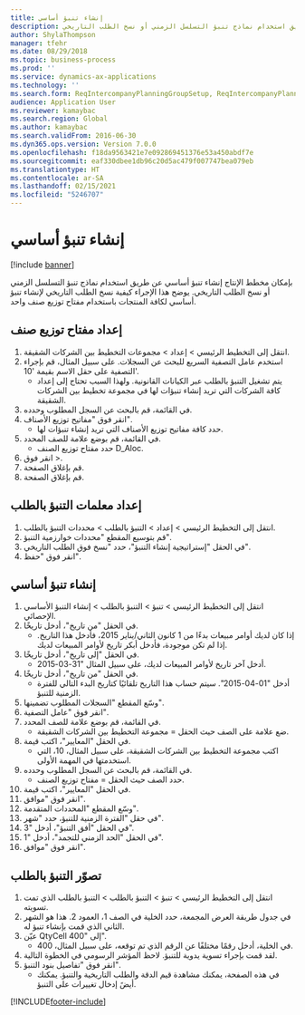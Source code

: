 ```yaml
---
title: إنشاء تنبؤ أساسي
description: بإمكان مخطط الإنتاج إنشاء تنبؤ أساسي عن طريق استخدام نماذج تنبؤ التسلسل الزمني أو نسخ الطلب التاريخي.
author: ShylaThompson
manager: tfehr
ms.date: 08/29/2018
ms.topic: business-process
ms.prod: ''
ms.service: dynamics-ax-applications
ms.technology: ''
ms.search.form: ReqIntercompanyPlanningGroupSetup, ReqIntercompanyPlanningGroupAllocKeys, ReqDemPlanForecastParameters, ReqDemPlanCreateForecastDialog, SysQueryForm, ReqDemPlanForecastViewer
audience: Application User
ms.reviewer: kamaybac
ms.search.region: Global
ms.author: kamaybac
ms.search.validFrom: 2016-06-30
ms.dyn365.ops.version: Version 7.0.0
ms.openlocfilehash: f18da9563421e7e092869451376e53a450abdf7e
ms.sourcegitcommit: eaf330dbee1db96c20d5ac479f007747bea079eb
ms.translationtype: HT
ms.contentlocale: ar-SA
ms.lasthandoff: 02/15/2021
ms.locfileid: "5246707"
---
```

# <a name="create-a-baseline-forecast"></a>إنشاء تنبؤ أساسي

[!include [banner](../../includes/banner.md)]

بإمكان مخطط الإنتاج إنشاء تنبؤ أساسي عن طريق استخدام نماذج تنبؤ التسلسل الزمني أو نسخ الطلب التاريخي. يوضح هذا الإجراء كيفية نسخ الطلب التاريخي لإنشاء تنبؤ أساسي لكافة المنتجات باستخدام مفتاح توزيع صنف واحد. 


## <a name="set-up-an-item-allocation-key"></a>إعداد مفتاح توزيع صنف
1. انتقل إلى التخطيط الرئيسي‬ > إعداد > مجموعات التخطيط بين الشركات الشقيقة.
2. استخدم عامل التصفية السريع للبحث عن السجلات. على سبيل المثال، قم بإجراء التصفية على حقل الاسم بقيمة '10'.
    * يتم تشغيل التنبؤ بالطلب عبر الكيانات القانونية. ولهذا السبب تحتاج إلى إعداد كافة الشركات التي تريد إنشاء تنبؤات لها في مجموعة تخطيط بين الشركات الشقيقة‬.  
3. في القائمة، قم بالبحث عن السجل المطلوب وحدده.
4. انقر فوق "مفاتيح توزيع الأصناف".
    * حدد كافة مفاتيح توزيع الأصناف التي تريد إنشاء تنبؤات لها.  
5. في القائمة، قم بوضع علامة للصف المحدد.
    * حدد مفتاح توزيع الصنف D_Aloc.  
6. انقر فوق >.
7. قم بإغلاق الصفحة.
8. قم بإغلاق الصفحة.

## <a name="set-up-the-demand-forecasting-parameters"></a>إعداد معلمات التنبؤ بالطلب
1. انتقل إلى ‏‫التخطيط الرئيسي > إعداد > التنبؤ بالطلب‬ > محددات التنبؤ بالطلب‬.
2. قم بتوسيع المقطع "محددات خوارزمية التنبؤ‬".
3. في الحقل "إستراتيجية إنشاء ‏‫التنبؤ‬"، حدد "نسخ فوق الطلب التاريخي‬".
4. انقر فوق "حفظ".

## <a name="create-a-baseline-forecast"></a>إنشاء تنبؤ أساسي
1. انتقل إلى ‏‫التخطيط الرئيسي > تنبؤ‬ > التنبؤ بالطلب > إنشاء التنبؤ الأساسي الإحصائي‬.
2. في الحقل "من تاريخ"، أدخل تاريخًا.
    * إذا كان لديك أوامر مبيعات بدءًا من 1 كانون الثاني/يناير 2015، فأدخل هذا التاريخ. إذا لم تكن موجودة، فأدخل أبكر تاريخ لأوامر المبيعات لديك.  
3. في الحقل "إلى تاريخ"، أدخل تاريخًا.
    * أدخل آخر تاريخ لأوامر المبيعات لديك، على سبيل المثال "31-03-2015.  
4. في الحقل "من تاريخ"، أدخل تاريخًا.
    * أدخل "01-04-2015". سيتم حساب هذا التاريخ تلقائيًا كتاريخ البدء التالي للفترة الزمنية‬ للتنبؤ‬‬.  
5. وسّع المقطع "السجلات المطلوب تضمينها‬".
6. انقر فوق "عامل التصفية".
7. في القائمة، قم بوضع علامة للصف المحدد.
    * ضع علامة على الصف حيث الحقل = مجموعة التخطيط بين الشركات الشقيقة.  
8. في الحقل "المعايير"، اكتب قيمة.
    * اكتب مجموعة التخطيط بين الشركات الشقيقة، على سبيل المثال، 10، التي استخدمتها في المهمة الأولى.  
9. في القائمة، قم بالبحث عن السجل المطلوب وحدده.
    * حدد الصف حيث الحقل = مفتاح توزيع الصنف.  
10. في الحقل "المعايير"، اكتب قيمة.
11. انقر فوق "موافق".
12. وسّع المقطع "المحددات المتقدمة‬".
13. في حقل "الفترة الزمنية‬ للتنبؤ‬‬، حدد "شهر".
14. في الحقل "أفق التنبؤ‬"، أدخل "3".
15. في الحقل "الحد الزمني للتجمد‬‬"، أدخل "1".
16. انقر فوق "موافق".

## <a name="visualize-the-demand-forecast"></a>تصوّر التنبؤ بالطلب
1. انتقل إلى ‏‫التخطيط الرئيسي > تنبؤ‬ > التنبؤ بالطلب > ‏‫‏‫التنبؤ بالطلب‬ الذي تمت تسويته‬.
2. في جدول طريقة العرض المجمعة، حدد الخلية في الصف 1، العمود 2. هذا هو الشهر الثاني الذي قمت بإنشاء تنبؤ له.
3. عيّن QtyCell إلى "400".
    * في الخلية، أدخل رقمًا مختلفًا عن الرقم الذي تم توقعه، على سبيل المثال، 400.  
4. لقد قمت بإجراء تسوية يدوية للتنبؤ. لاحظ المؤشر الرسومي في الخطوة التالية.
5. انقر فوق "تفاصيل بنود التنبؤ".
    * في هذه الصفحة، يمكنك مشاهدة قيم الدقة والطلب التاريخية والتنبؤ. يمكنك أيضً إدخال تغييرات على التنبؤ.  



[!INCLUDE[footer-include](../../../includes/footer-banner.md)]